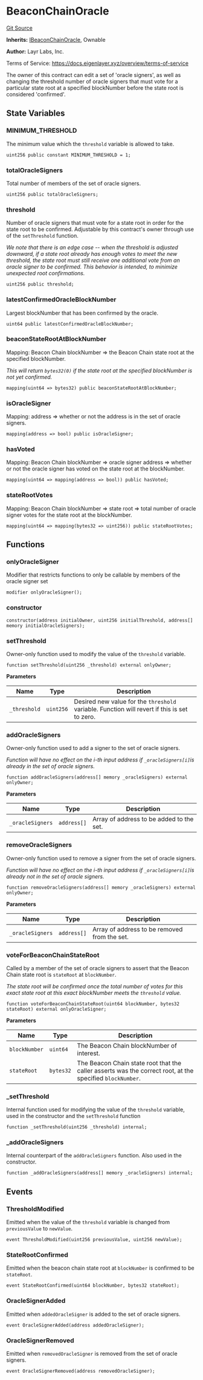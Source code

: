 # BeaconChainOracle
[Git Source](https://github.com/bowenli86/eigenlayer-contracts/blob/0800603ae0e71de6487dd628cace5380fa364f74/src/contracts/pods/BeaconChainOracle.sol)

**Inherits:**
[IBeaconChainOracle](/src/contracts/interfaces/IBeaconChainOracle.sol/interface.IBeaconChainOracle.md), Ownable

**Author:**
Layr Labs, Inc.

Terms of Service: https://docs.eigenlayer.xyz/overview/terms-of-service

The owner of this contract can edit a set of 'oracle signers', as well as changing the threshold number of oracle signers that must vote for a
particular state root at a specified blockNumber before the state root is considered 'confirmed'.


## State Variables
### MINIMUM_THRESHOLD
The minimum value which the `threshold` variable is allowed to take.


```solidity
uint256 public constant MINIMUM_THRESHOLD = 1;
```


### totalOracleSigners
Total number of members of the set of oracle signers.


```solidity
uint256 public totalOracleSigners;
```


### threshold
Number of oracle signers that must vote for a state root in order for the state root to be confirmed.
Adjustable by this contract's owner through use of the `setThreshold` function.

*We note that there is an edge case -- when the threshold is adjusted downward, if a state root already has enough votes to meet the *new* threshold,
the state root must still receive one additional vote from an oracle signer to be confirmed. This behavior is intended, to minimize unexpected root confirmations.*


```solidity
uint256 public threshold;
```


### latestConfirmedOracleBlockNumber
Largest blockNumber that has been confirmed by the oracle.


```solidity
uint64 public latestConfirmedOracleBlockNumber;
```


### beaconStateRootAtBlockNumber
Mapping: Beacon Chain blockNumber => the Beacon Chain state root at the specified blockNumber.

*This will return `bytes32(0)` if the state root at the specified blockNumber is not yet confirmed.*


```solidity
mapping(uint64 => bytes32) public beaconStateRootAtBlockNumber;
```


### isOracleSigner
Mapping: address => whether or not the address is in the set of oracle signers.


```solidity
mapping(address => bool) public isOracleSigner;
```


### hasVoted
Mapping: Beacon Chain blockNumber => oracle signer address => whether or not the oracle signer has voted on the state root at the blockNumber.


```solidity
mapping(uint64 => mapping(address => bool)) public hasVoted;
```


### stateRootVotes
Mapping: Beacon Chain blockNumber => state root => total number of oracle signer votes for the state root at the blockNumber.


```solidity
mapping(uint64 => mapping(bytes32 => uint256)) public stateRootVotes;
```


## Functions
### onlyOracleSigner

Modifier that restricts functions to only be callable by members of the oracle signer set


```solidity
modifier onlyOracleSigner();
```

### constructor


```solidity
constructor(address initialOwner, uint256 initialThreshold, address[] memory initialOracleSigners);
```

### setThreshold

Owner-only function used to modify the value of the `threshold` variable.


```solidity
function setThreshold(uint256 _threshold) external onlyOwner;
```
**Parameters**

|Name|Type|Description|
|----|----|-----------|
|`_threshold`|`uint256`|Desired new value for the `threshold` variable. Function will revert if this is set to zero.|


### addOracleSigners

Owner-only function used to add a signer to the set of oracle signers.

*Function will have no effect on the i-th input address if `_oracleSigners[i]`is already in the set of oracle signers.*


```solidity
function addOracleSigners(address[] memory _oracleSigners) external onlyOwner;
```
**Parameters**

|Name|Type|Description|
|----|----|-----------|
|`_oracleSigners`|`address[]`|Array of address to be added to the set.|


### removeOracleSigners

Owner-only function used to remove a signer from the set of oracle signers.

*Function will have no effect on the i-th input address if `_oracleSigners[i]`is already not in the set of oracle signers.*


```solidity
function removeOracleSigners(address[] memory _oracleSigners) external onlyOwner;
```
**Parameters**

|Name|Type|Description|
|----|----|-----------|
|`_oracleSigners`|`address[]`|Array of address to be removed from the set.|


### voteForBeaconChainStateRoot

Called by a member of the set of oracle signers to assert that the Beacon Chain state root is `stateRoot` at `blockNumber`.

*The state root will be confirmed once the total number of votes *for this exact state root at this exact blockNumber* meets the `threshold` value.*


```solidity
function voteForBeaconChainStateRoot(uint64 blockNumber, bytes32 stateRoot) external onlyOracleSigner;
```
**Parameters**

|Name|Type|Description|
|----|----|-----------|
|`blockNumber`|`uint64`|The Beacon Chain blockNumber of interest.|
|`stateRoot`|`bytes32`|The Beacon Chain state root that the caller asserts was the correct root, at the specified `blockNumber`.|


### _setThreshold

Internal function used for modifying the value of the `threshold` variable, used in the constructor and the `setThreshold` function


```solidity
function _setThreshold(uint256 _threshold) internal;
```

### _addOracleSigners

Internal counterpart of the `addOracleSigners` function. Also used in the constructor.


```solidity
function _addOracleSigners(address[] memory _oracleSigners) internal;
```

## Events
### ThresholdModified
Emitted when the value of the `threshold` variable is changed from `previousValue` to `newValue`.


```solidity
event ThresholdModified(uint256 previousValue, uint256 newValue);
```

### StateRootConfirmed
Emitted when the beacon chain state root at `blockNumber` is confirmed to be `stateRoot`.


```solidity
event StateRootConfirmed(uint64 blockNumber, bytes32 stateRoot);
```

### OracleSignerAdded
Emitted when `addedOracleSigner` is added to the set of oracle signers.


```solidity
event OracleSignerAdded(address addedOracleSigner);
```

### OracleSignerRemoved
Emitted when `removedOracleSigner` is removed from the set of oracle signers.


```solidity
event OracleSignerRemoved(address removedOracleSigner);
```

